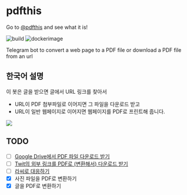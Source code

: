 # pdfthis

Go to [@pdfthis](https://t.me/pdfthis_bot) and see what it is!

![build](https://github.com/unchartedsky/pdfthis/workflows/build/badge.svg)
![dockerimage](https://github.com/unchartedsky/pdfthis/workflows/dockerimage/badge.svg)

Telegram bot to convert a web page to a PDF file or download a PDF file from an url

## 한국어 설명

이 봇은 글을 받으면 글에서 URL 링크를 찾아서

- URL이 PDF 첨부파일로 이어지면 그 파일을 다운로드 받고
- URL이 일반 웹페이지로 이어지면 웹페이지를 PDF로 프린트해 줍니다.

![](docs/images/screenshot_1.jpg)

## TODO

- [ ] [Google Drive에서 PDF 파일 다운로드 받기](https://drive.google.com/file/d/1XXVsAD-3uYoYMU-LJZ9AllzREQgNuvIY/view)
- [ ] [Twit의 외부 링크를 PDF로 (변환해서) 다운로드 받기](https://twitter.com/Kunbai/status/1391653026885095427?s=20)
- [ ] [라씨로 대응하기](http://spot.rassiro.com/rd/20210511/1445617)
- [x] 사진 파일을 PDF로 변환하기
- [x] 글을 PDF로 변환하기
